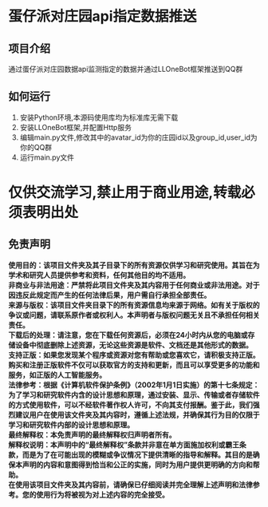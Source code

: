 # 蛋仔派对庄园api指定数据推送
## 项目介绍
通过蛋仔派对庄园数据api监测指定的数据并通过LLOneBot框架推送到QQ群
## 如何运行
1. 安装Python环境,本源码使用库均为标准库无需下载
2. 安装LLOneBot框架,并配置Http服务
3. 编辑main.py文件,修改其中的avatar_id为你的庄园id以及group_id,user_id为你的QQ群
4. 运行main.py文件

# 仅供交流学习,禁止用于商业用途,转载必须表明出处
## 免责声明
<strong>使用目的：该项目文件夹及其子目录下的所有资源仅供学习和研究使用。其旨在为学术和研究人员提供参考和资料，任何其他目的均不适用。<br>非商业与非法用途：严禁将此项目文件夹及其内容用于任何商业或非法用途。对于因违反此规定而产生的任何法律后果，用户需自行承担全部责任。<br>来源与版权：该项目文件夹目录下的所有资源信息均来源于网络。如有关于版权的争议或问题，请联系原作者或权利人。本声明者与版权问题无关且不承担任何相关责任。<br>下载后的处理：请注意，您在下载任何资源后，必须在24小时内从您的电脑或存储设备中彻底删除上述资源，无论这些资源是软件、文档还是其他形式的数据。<br>支持正版：如果您发现某个程序或资源对您有帮助或您喜欢它，请积极支持正版。购买和注册正版软件不仅可以获取官方的支持和更新，而且可以享受更多的功能和服务，如正版的人工智能服务。<br>法律参考：根据《计算机软件保护条例》（2002年1月1日实施）的第十七条规定：为了学习和研究软件内含的设计思想和原理，通过安装、显示、传输或者存储软件的方式使用软件，可以不经软件著作权人许可，不向其支付报酬。鉴于此，我们强烈建议用户在使用该文件夹及其内容时，遵循上述法规，并确保其行为目的仅限于学习和研究软件内部的设计思想和原理。<br>最终解释权：本免责声明的最终解释权归声明者所有。<br>解释权说明：本声明中的“最终解释权”条款并非意在单方面施加权利或霸王条款，而是为了在可能出现的模糊或争议情况下提供清晰的指导和解释。其目的是确保本声明的内容和意图得到恰当和公正的实施，同时为用户提供更明确的方向和帮助。<br>在使用该项目文件夹及其内容前，请确保已仔细阅读并完全理解上述声明和法律参考。您的使用行为将被视为对上述内容的完全接受。</strong>
